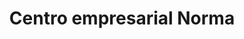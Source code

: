 ---
title: "Centro empresarial Norma"
url: /lecheria/centro-empresarial-norma/
shop: centro comercial
---